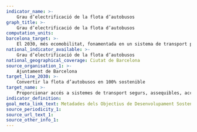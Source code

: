 ```yaml
---
indicator_name: >-
    Grau d’electrificació de la flota d’autobusos
graph_title: >-
    Grau d’electrificació de la flota d’autobusos
computation_units: 
barcelona_target: >-
    El 2030, més ecomobilitat, fonamentada en un sistema de transport públic de màxima qualitat, sostenible i inclusiu
national_indicator_available: >-
    Grau d’electrificació de la flota d’autobusos
national_geographical_coverage: Ciutat de Barcelona 
source_organisation_1: >-
    Ajuntament de Barcelona
target_line_2030: >-
    Convertir la flota d’autobusos en 100% sostenible
target_name: >-
    Proporcionar accés a sistemes de transport segurs, assequibles, accessibles i sostenibles per a totes les persones, i millorar la seguretat viària, en particular mitjançant l’ampliació del transport públic, amb especial atenció a les necessitats de les persones en situació vulnerable, dones, nenes, nens, persones amb discapacitat i persones grans
indicator_definition:
goal_meta_link_text: Metadades dels Objectius de Desenvolupament Sostenible de les Nacions Unides (pdf 894kB)
source_periodicity_1:
source_url_text_1:
source_other_info_1: 
---
```

